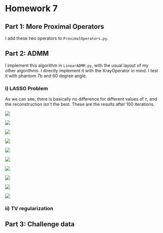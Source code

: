 # Homework 7

## Part 1: More Proximal Operators

I add these two operators to `ProximalOperators.py`.

## Part 2: ADMM

I implement this algorithm in `LinearADMM.py`, with the usual layout of my other algorithms. I directly implement it with the XrayOperator in mind. I test it with phantom 7b and 60 degree angle.

### i) LASSO Problem

As we can see, there is basically no difference for different values of $\tau$, and the reconstruction isn't the best. These are the results after 100 iterations.

![](2_tau_1e-03.png)

![](2_tau_1e-02.png)

![](2_tau_1e-01.png)

![](2_tau_1e+00.png)

![](2_tau_1e+01.png)

![](2_tau_1e+02.png)

![](2_tau_1e+03.png)

![](2_tau_1e+04.png)

![](2_tau_1e+05.png)

![](2_tau_1e+06.png)

### ii) TV regularization



## Part 3: Challenge data
